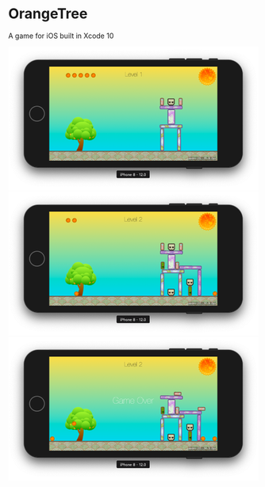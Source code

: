 # OrangeTree
A game for iOS built in Xcode 10

![alt text](./demo_images/demo1.png "Level1")   ![alt text](./demo_images/demo2.png "Level2")   ![alt text](./demo_images/demo3.png "Game Over")
